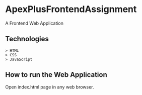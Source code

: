 # ApexPlusFrontendAssignment
A Frontend Web Application

## Technologies
    > HTML
    > CSS
    > JavaScript

## How to run the Web Application

Open index.html page in any web browser.